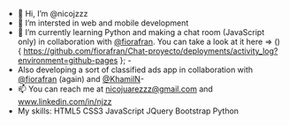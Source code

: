 - 👋 Hi, I’m @nicojzzz
- 👀 I’m intersted in web and mobile development
- 🌱 I’m currently learning Python and making a chat room (JavaScript only) in collaboration with [@fiorafran](https://www.github.com/fiorafran). You can take a look at it here => () { https://github.com/fiorafran/Chat-proyecto/deployments/activity_log?environment=github-pages }; - 
- Also developing a sort of classified ads app in collaboration with [@fiorafran](https://www.github.com/fiorafran) (again) and [@KhamilN](https://github.com/KhamilN)- 
- 📫 You can reach me at nicojuarezzz@gmail.com and www.linkedin.com/in/njzz
- My skills: HTML5 CSS3 JavaScript JQuery Bootstrap Python
<!---
nicojzzz/nicojzzz is a ✨ special ✨ repository because its `README.md` (this file) appears on your GitHub profile.
You can click the Preview link to take a look at your changes.
--->
